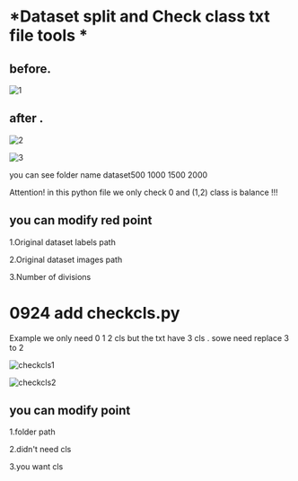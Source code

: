 # *Dataset split and Check class txt file tools *

## before.


![1](https://user-images.githubusercontent.com/45279761/134307680-982593bf-d1c6-4f4a-8333-23ec5cda9621.png)



## after .

![2](https://user-images.githubusercontent.com/45279761/134308220-b6c9965f-a5e3-40c9-86a9-e4472d5d3684.png)




![3](https://user-images.githubusercontent.com/45279761/134308331-c6f33597-0206-4ba6-aae4-7d16631d9e4a.png)

you can see folder name dataset500 1000 1500 2000


Attention! in this python file we only check 0 and (1,2) class is  balance !!!

## you can modify red point  
1.Original dataset labels path

2.Original dataset images path 

3.Number of divisions


# 0924 add checkcls.py 
Example we only need 0 1 2 cls but the txt have 3 cls .
sowe need replace 3 to 2 

![checkcls1](https://user-images.githubusercontent.com/45279761/134614860-a35069cd-347b-4043-8931-268fca033125.png)


![checkcls2](https://user-images.githubusercontent.com/45279761/134614970-895ced41-0498-4d80-93bf-51d9e356532d.png)


## you can modify  point 
1.folder path

2.didn't need cls

3.you want cls
